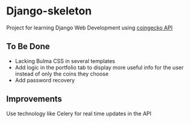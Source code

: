 # Django-skeleton

Project for learning Django Web Development using [coingecko API](https://www.coingecko.com/en/api/documentation)

## To Be Done

* Lacking Bulma CSS in several templates
* Add logic in the portfolio tab to display more useful info for the user instead of only the coins they choose
* Add password recovery

## Improvements

Use technology like Celery for real time updates in the API
